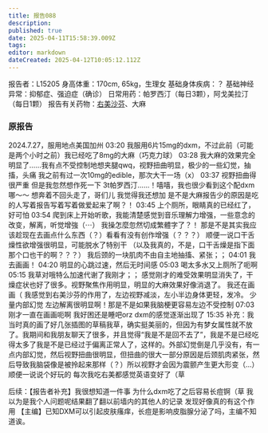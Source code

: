 ```yaml
---
title: 报告088
description: 
published: true
date: 2025-04-11T15:58:39.009Z
tags: 
editor: markdown
dateCreated: 2025-04-12T10:05:12.112Z
---
```


报告者：L15205
身高体重：170cm, 65kg，生理女
基础身体疾病：？
基础神经异常：抑郁症、强迫症（确诊）
日常用药：帕罗西汀（每日3颗），阿戈美拉汀（每日1颗）
报告有关药物：[右美沙芬](/DXM/)、大麻

### 原报告
2024.7.27，服用地点美国加州
03:20 我服用6片15mg的dxm，不过此前（可能是两个小时之前）我已经吃了8mg的大麻（巧克力球）
03:28 我大麻的效果完全明显了……我有点不受控制地想夹腿qwq，视野扭曲明显，极少的一些幻觉，抽搐，头痛 我之前有过一次10mg的edible，那次大干一场（x）
03:37 视野扭曲得很严重 但是我忽然想作死一下 3t帕罗西汀……！嘻嘻，我也很少看到这个配dxm哪～～ 想奔着不回头走了，哥们儿 我觉得我还想加 是不是大麻报告少的原因是吃的人写着报告写着写着做爱起来了啊？！
03:45 上个厕所，眼睛真的已经红了，好可怕
03:54 爬到床上开始听歌，我能清楚感觉到音乐理解力增强，一些意念的改变，解离，听觉增強（⋯）
我操怎麼忽然切成繁體字了？！
那是不是其实我应该趁现在去画点什么东西（？）看看有没有创作增强（？？？）
顺便一说口干舌燥性欲增强很明显，可能脱水了特别干
（以及我真的，不是，口干舌燥是指下面那个口也干的啊？？？）
我后颈的一块肌肉不由自主地抽搐、紧张；；
04:01 我去画画！
04:20 明显的心跳过速，然后无时间感
05:03 喝太多水又上厕所了呃啊
05:15 我草对哦特么加速代谢了我刚才；；
感觉刚才的难受效果明显消失了，干燥症状也好了很多。视野聚焦作用明显，明显的大麻效果好像消退了。
我还在画画（
我感觉到右美沙芬的作用了，左边视野减淡，左小半边身体更轻，发冷。
少量内部幻觉
左边解离很明显啊！那是不是如果我脑梗更容易左边不受控制
07:03 刚才一直在画画呃啊 我好困还是睡吧orz dxm的感觉逐渐出现了
15:35 补充：我当时真的画了好几张插图的草稿我草，确实挺美丽的，但因为有梦女属性就不放了。我期间和我朋友聊天了很多，并且觉得“我是不是回不去了”，我是不是已经吃得太多了我是不是已经过于偏离正常人了，这样的。外部幻觉倒是几乎没有，有一点内部幻觉，然后视野扭曲很明显，但扭曲的很大一部分原因是后颈肌肉紧张，然后导致我脑袋像是被拎起来那样（？）所以视野才会因为震颤产生更大形变（…）
顺便一说说个好玩的 每次我吃右美都感觉英语变好了（草

后续：【报告者补充】我很想知道一件事 为什么dxm吃了之后容易长痘锕（草 我以为是我个人问题呢结果翻了翻以前墙内的其他人的记录 发现好像真的有这个作用
【主编】已知DXM可以引起皮肤瘙痒，长痘是影响皮脂腺分泌了吗，主编不知道诶。
